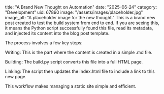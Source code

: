 title: "A Brand New Thought on Automation" date: "2025-06-24" category: "Development" uid: 67890 image: "/assets/images/placeholder.jpg" image_alt: "A placeholder image for the new thought."
This is a brand new post created to test the build system from end to end. If you are seeing this, it means the Python script successfully found this file, read its metadata, and injected its content into the blog post template.

The process involves a few key steps:

Writing: This is the part where the content is created in a simple .md file.

Building: The build.py script converts this file into a full HTML page.

Linking: The script then updates the index.html file to include a link to this new page.

This workflow makes managing a static site simple and efficient.